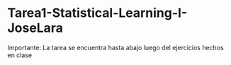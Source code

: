 # Tarea1-Statistical-Learning-I-JoseLara
Importante: La tarea se encuentra hasta abajo luego del ejercicios hechos en clase


